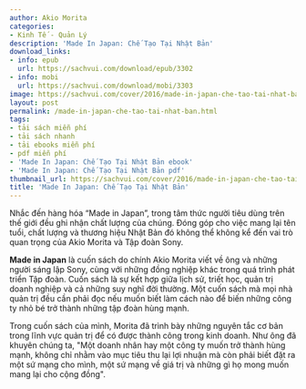 ```yaml
---
author: Akio Morita
categories:
- Kinh Tế - Quản Lý
description: 'Made In Japan: Chế Tạo Tại Nhật Bản'
download_links:
- info: epub
  url: https://sachvui.com/download/epub/3302
- info: mobi
  url: https://sachvui.com/download/mobi/3303
image: https://sachvui.com/cover/2016/made-in-japan-che-tao-tai-nhat-ban.jpg
layout: post
permalink: /made-in-japan-che-tao-tai-nhat-ban.html
tags:
- tải sách miễn phí
- tải sách nhanh
- tải ebooks miễn phí
- pdf miễn phí
- 'Made In Japan: Chế Tạo Tại Nhật Bản ebook'
- 'Made In Japan: Chế Tạo Tại Nhật Bản pdf'
thumbnail_url: https://sachvui.com/cover/2016/made-in-japan-che-tao-tai-nhat-ban.jpg
title: 'Made In Japan: Chế Tạo Tại Nhật Bản'
---
```


 <div class="item-desc text-justify"> <p>Nhắc đến hàng hóa “Made in Japan”, trong tâm thức người tiêu dùng trên thế giới đều ghi nhận chất lượng của chúng. Đóng góp cho việc mang lại tên tuổi, chất lượng và thương hiệu Nhật Bản đó không thể không kể đến vai trò quan trọng của Akio Morita và Tập đoàn Sony.</p><p><strong>Made in Japan</strong> là cuốn sách do chính Akio Morita viết về ông và những người sáng lập Sony, cùng với những đồng nghiệp khác trong quá trình phát triển Tập đoàn. Cuốn sách là sự kết hợp giữa lịch sử, triết học, quản trị doanh nghiệp và cả những suy nghĩ đời thường. Một cuốn sách mà mọi nhà quản trị đều cần phải đọc nếu muốn biết làm cách nào để biến những công ty nhỏ bé trở thành những tập đoàn hùng mạnh.</p><p>Trong cuốn sách của mình, Morita đã trình bày những nguyên tắc cơ bản trong lĩnh vực quản trị để có được thành công trong kinh doanh. Như ông đã khuyên chúng ta, "Một doanh nhân hay một công ty muốn trở thành hùng mạnh, không chỉ nhằm vào mục tiêu thu lại lợi nhuận mà còn phải biết đặt ra một sứ mạng cho mình, một sứ mạng về giá trị và những gì họ mong muốn mang lại cho cộng đồng".</p> </div>